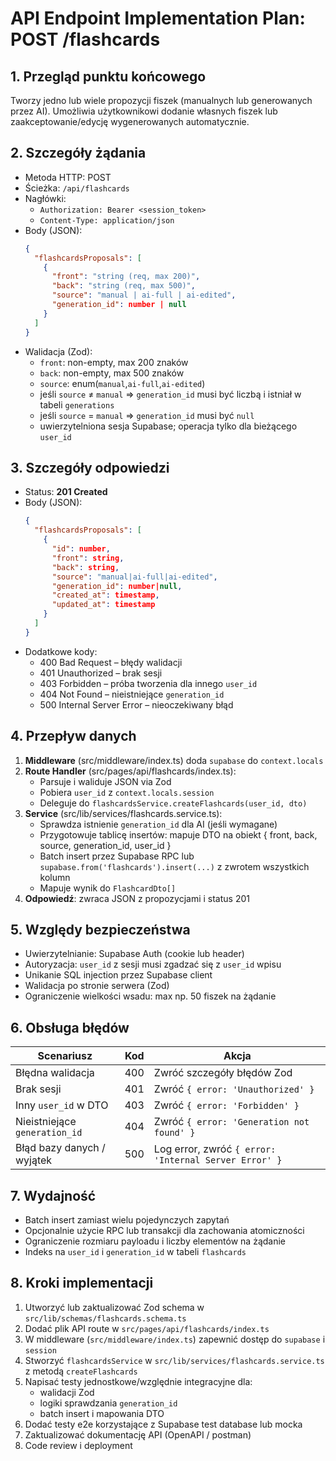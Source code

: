 # API Endpoint Implementation Plan: POST /flashcards

## 1. Przegląd punktu końcowego
Tworzy jedno lub wiele propozycji fiszek (manualnych lub generowanych przez AI). Umożliwia użytkownikowi dodanie własnych fiszek lub zaakceptowanie/edycję wygenerowanych automatycznie.

## 2. Szczegóły żądania
- Metoda HTTP: POST
- Ścieżka: `/api/flashcards`
- Nagłówki:
  - `Authorization: Bearer <session_token>`
  - `Content-Type: application/json`
- Body (JSON):
  ```json
  {
    "flashcardsProposals": [
      {
        "front": "string (req, max 200)",
        "back": "string (req, max 500)",
        "source": "manual | ai-full | ai-edited",
        "generation_id": number | null
      }
    ]
  }
  ```
- Walidacja (Zod):
  - `front`: non-empty, max 200 znaków
  - `back`: non-empty, max 500 znaków
  - `source`: enum(`manual`,`ai-full`,`ai-edited`)
  - jeśli `source` ≠ `manual` ⇒ `generation_id` musi być liczbą i istniał w tabeli `generations`
  - jeśli `source` = `manual` ⇒ `generation_id` musi być `null`
  - uwierzytelniona sesja Supabase; operacja tylko dla bieżącego `user_id`

## 3. Szczegóły odpowiedzi
- Status: **201 Created**
- Body (JSON):
  ```json
  {
    "flashcardsProposals": [
      {
        "id": number,
        "front": string,
        "back": string,
        "source": "manual|ai-full|ai-edited",
        "generation_id": number|null,
        "created_at": timestamp,
        "updated_at": timestamp
      }
    ]
  }
  ```
- Dodatkowe kody:
  - 400 Bad Request – błędy walidacji
  - 401 Unauthorized – brak sesji
  - 403 Forbidden – próba tworzenia dla innego `user_id`
  - 404 Not Found – nieistniejące `generation_id`
  - 500 Internal Server Error – nieoczekiwany błąd

## 4. Przepływ danych
1. **Middleware** (src/middleware/index.ts) doda `supabase` do `context.locals`
2. **Route Handler** (src/pages/api/flashcards/index.ts):
   - Parsuje i waliduje JSON via Zod
   - Pobiera `user_id` z `context.locals.session`
   - Deleguje do `flashcardsService.createFlashcards(user_id, dto)`
3. **Service** (src/lib/services/flashcards.service.ts):
   - Sprawdza istnienie `generation_id` dla AI (jeśli wymagane)
   - Przygotowuje tablicę insertów: mapuje DTO na obiekt { front, back, source, generation_id, user_id }
   - Batch insert przez Supabase RPC lub `supabase.from('flashcards').insert(...)` z zwrotem wszystkich kolumn
   - Mapuje wynik do `FlashcardDto[]`
4. **Odpowiedź**: zwraca JSON z propozycjami i status 201

## 5. Względy bezpieczeństwa
- Uwierzytelnianie: Supabase Auth (cookie lub header)
- Autoryzacja: `user_id` z sesji musi zgadzać się z `user_id` wpisu
- Unikanie SQL injection przez Supabase client
- Walidacja po stronie serwera (Zod)
- Ograniczenie wielkości wsadu: max np. 50 fiszek na żądanie

## 6. Obsługa błędów
| Scenariusz                     | Kod  | Akcja                                                       |
|--------------------------------|------|-------------------------------------------------------------|
| Błędna walidacja               | 400  | Zwróć szczegóły błędów Zod                                 |
| Brak sesji                     | 401  | Zwróć `{ error: 'Unauthorized' }`                          |
| Inny `user_id` w DTO           | 403  | Zwróć `{ error: 'Forbidden' }`                              |
| Nieistniejące `generation_id`  | 404  | Zwróć `{ error: 'Generation not found' }`                  |
| Błąd bazy danych / wyjątek     | 500  | Log error, zwróć `{ error: 'Internal Server Error' }`      |

## 7. Wydajność
- Batch insert zamiast wielu pojedynczych zapytań
- Opcjonalnie użycie RPC lub transakcji dla zachowania atomiczności
- Ograniczenie rozmiaru payloadu i liczby elementów na żądanie
- Indeks na `user_id` i `generation_id` w tabeli `flashcards`

## 8. Kroki implementacji
1. Utworzyć lub zaktualizować Zod schema w `src/lib/schemas/flashcards.schema.ts`
2. Dodać plik API route w `src/pages/api/flashcards/index.ts`
3. W middleware (`src/middleware/index.ts`) zapewnić dostęp do `supabase` i `session`
4. Stworzyć `flashcardsService` w `src/lib/services/flashcards.service.ts` z metodą `createFlashcards`
5. Napisać testy jednostkowe/względnie integracyjne dla:
   - walidacji Zod
   - logiki sprawdzania `generation_id`
   - batch insert i mapowania DTO
6. Dodać testy e2e korzystające z Supabase test database lub mocka
7. Zaktualizować dokumentację API (OpenAPI / postman)
8. Code review i deployment 